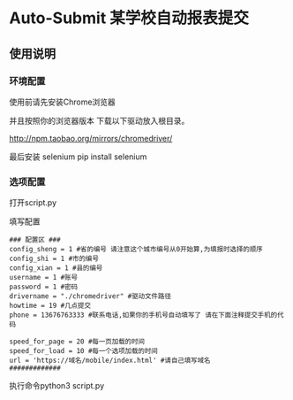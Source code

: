 # Auto-Submit 某学校自动报表提交
## 使用说明


### 环境配置

使用前请先安装Chrome浏览器

并且按照你的浏览器版本 下载以下驱动放入根目录。

http://npm.taobao.org/mirrors/chromedriver/

最后安装 selenium
pip install selenium

### 选项配置

打开script.py

填写配置

```
### 配置区 ###
config_sheng = 1 #省的编号 请注意这个城市编号从0开始算,为填报时选择的顺序
config_shi = 1 #市的编号
config_xian = 1 #县的编号
username = 1 #账号
password = 1 #密码
drivername = "./chromedriver" #驱动文件路径
howtime = 19 #几点提交
phone = 13676763333 #联系电话,如果你的手机号自动填写了 请在下面注释提交手机的代码

speed_for_page = 20 #每一页加载的时间
speed_for_load = 10 #每一个选项加载的时间
url = 'https://域名/mobile/index.html' #请自己填写域名
#############
```

执行命令python3 script.py

